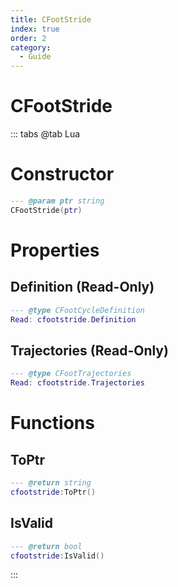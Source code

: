 ```yaml
---
title: CFootStride
index: true
order: 2
category:
  - Guide
---
```


# CFootStride

::: tabs
@tab Lua
# Constructor
```lua
--- @param ptr string
CFootStride(ptr)
```
# Properties
## Definition (Read-Only)
```lua
--- @type CFootCycleDefinition
Read: cfootstride.Definition
```
## Trajectories (Read-Only)
```lua
--- @type CFootTrajectories
Read: cfootstride.Trajectories
```
# Functions
## ToPtr
```lua
--- @return string
cfootstride:ToPtr()
```
## IsValid
```lua
--- @return bool
cfootstride:IsValid()
```

:::